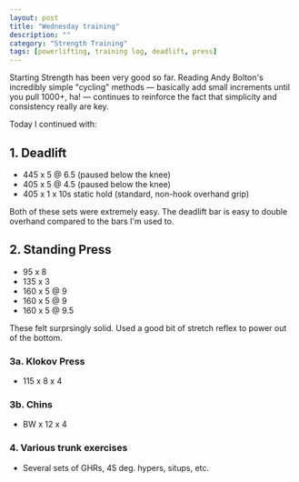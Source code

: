 ```yaml
---
layout: post
title: "Wednesday training"
description: ""
category: "Strength Training"
tags: [powerlifting, training log, deadlift, press]
---
```


Starting Strength has been very good so far. Reading Andy Bolton's incredibly simple "cycling" methods — basically add small increments until you pull 1000+, ha! — continues to reinforce the fact that simplicity and consistency really are key.

Today I continued with:

## 1. Deadlift ##
* 445 x 5 @ 6.5 (paused below the knee)
* 405 x 5 @ 4.5 (paused below the knee)
* 405 x 1 x 10s static hold (standard, non-hook overhand grip)

Both of these sets were extremely easy. The deadlift bar is easy to double overhand compared to the bars I'm used to.

## 2. Standing Press
* 95 x 8 
* 135 x 3
* 160 x 5 @ 9
* 160 x 5 @ 9
* 160 x 5 @ 9.5

These felt surprsingly solid. Used a good bit of stretch reflex to power out of the bottom.

### 3a. Klokov Press
* 115 x 8 x 4

### 3b. Chins
* BW x 12 x 4

### 4. Various trunk exercises
* Several sets of GHRs, 45 deg. hypers, situps, etc.